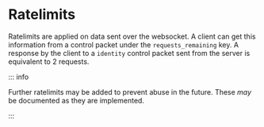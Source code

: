 # Ratelimits

Ratelimits are applied on data sent over the websocket. A client can get this information from a control packet under the ``requests_remaining`` key. A response by the client to a ``identity`` control packet sent from the server is equivalent to 2 requests.


::: info

Further ratelimits may be added to prevent abuse in the future. These *may* be documented as they are implemented.

:::